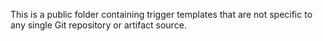 This is a public folder containing trigger templates that are not specific to any single Git repository or artifact source.
